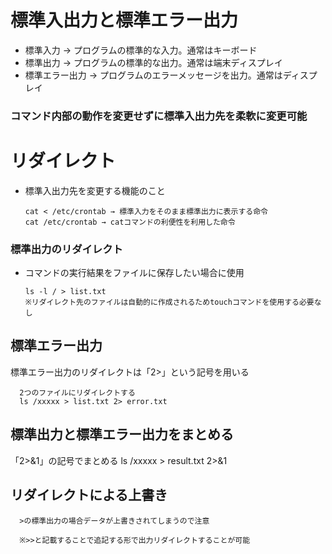 # 標準入出力と標準エラー出力
- 標準入力 → プログラムの標準的な入力。通常はキーボード
- 標準出力 → プログラムの標準的な出力。通常は端末ディスプレイ
- 標準エラー出力 → プログラムのエラーメッセージを出力。通常はディスプレイ
### コマンド内部の動作を変更せずに標準入出力先を柔軟に変更可能

# リダイレクト
- 標準入出力先を変更する機能のこと

      cat < /etc/crontab → 標準入力をそのまま標準出力に表示する命令
      cat /etc/crontab → catコマンドの利便性を利用した命令

### 標準出力のリダイレクト

- コマンドの実行結果をファイルに保存したい場合に使用

      ls -l / > list.txt
      ※リダイレクト先のファイルは自動的に作成されるためtouchコマンドを使用する必要なし

## 標準エラー出力
標準エラー出力のリダイレクトは「2>」という記号を用いる

      2つのファイルにリダイレクトする
      ls /xxxxx > list.txt 2> error.txt

## 標準出力と標準エラー出力をまとめる
「2>&1」の記号でまとめる
      ls /xxxxx > result.txt 2>&1

## リダイレクトによる上書き
      >の標準出力の場合データが上書きされてしまうので注意
      
      ※>>と記載することで追記する形で出力リダイレクトすることが可能
